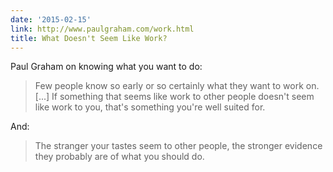 ```yaml
---
date: '2015-02-15'
link: http://www.paulgraham.com/work.html
title: What Doesn't Seem Like Work?
---
```


Paul Graham on knowing what you want to do:

>Few people know so early or so certainly what they want to work on. [...] If something that seems like work to other people doesn't seem like work to you, that's something you're well suited for.

And:

>The stranger your tastes seem to other people, the stronger evidence they probably are of what you should do.
